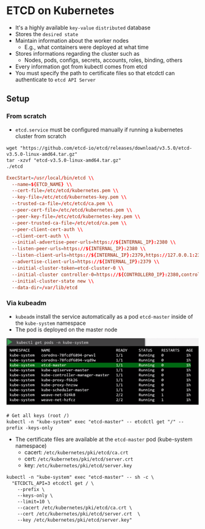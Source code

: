 # ETCD on Kubernetes

- It's a highly available `key-value` `distributed` database
- Stores the `desired state`
- Maintain information about the worker nodes
  - E.g., what containers were deployed at what time
- Stores informations regarding the cluster such as
  - Nodes, pods, configs, secrets, accounts, roles, binding, others
- Every information got from kubectl comes from etcd
- You must specify the path to certificate files so that etcdctl can authenticate to `etcd API Server`

## Setup

### From scratch

- `etcd.service` must be configured manually if running a kubernetes cluster from scratch

```shell
wget "https://github.com/etcd-io/etcd/releases/download/v3.5.0/etcd-v3.5.0-linux-amd64.tar.gz"
tar -xzvf "etcd-v3.5.0-linux-amd64.tar.gz"
./etcd
```

```conf
ExecStart=/usr/local/bin/etcd \\
  --name=${ETCD_NAME} \\
  --cert-file=/etc/etcd/kubernetes.pem \\
  --key-file=/etc/etcd/kubernetes-key.pem \\
  --trusted-ca-file=/etc/etcd/ca.pem \\
  --peer-cert-file=/etc/etcd/kubernetes.pem \\
  --peer-key-file=/etc/etcd/kubernetes-key.pem \\
  --peer-trusted-ca-file=/etc/etcd/ca.pem \\
  --peer-client-cert-auth \\
  --client-cert-auth \\
  --initial-advertise-peer-urls=https://${INTERNAL_IP}:2380 \\
  --listen-peer-urls=https://${INTERNAL_IP}:2380 \\
  --listen-client-urls=https://${INTERNAL_IP}:2379,https://127.0.0.1:2379 \\
  --advertise-client-urls=https://${INTERNAL_IP}:2379 \\
  --initial-cluster-token=etcd-cluster-0 \\
  --initial-cluster controller-0=https://${CONTROLLER0_IP}:2380,controller-1=https://${CONTROLLER1_IP}:2380 \\
  --initial-cluster-state new \\
  --data-dir=/var/lib/etcd
```

### Via kubeadm

- `kubeadm` install the service automatically as a pod `etcd-master` inside of the `kube-system` namespace
- The pod is deployed on the master node

![etcd-master POD](./images/etcd-pod.png)

```shell
# Get all keys (root /)
kubectl -n "kube-system" exec "etcd-master" -- etcdctl get "/" --prefix -keys-only
```

- The certificate files are available at the `etcd-master` pod (kube-system namespace)
  - cacert: `/etc/kubernetes/pki/etcd/ca.crt`
  - cert: `/etc/kubernetes/pki/etcd/server.crt`
  - key: `/etc/kubernetes/pki/etcd/server.key`

```shell
kubectl -n "kube-system" exec "etcd-master" -- sh -c \
  "ETCDCTL_API=3 etcdctl get / \
    --prefix \
    --keys-only \
    --limit=10 \
    --cacert /etc/kubernetes/pki/etcd/ca.crt \
    --cert /etc/kubernetes/pki/etcd/server.crt  \
    --key /etc/kubernetes/pki/etcd/server.key"
```
